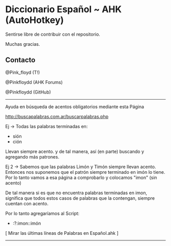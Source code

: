 Diccionario Español ~ AHK (AutoHotkey)
=============

Sentirse libre de contribuir con el repositorio.

Muchas gracias.

Contacto
-------
@Pink_floyd (T!)

@Pinkfloydd (AHK Forums)

@Pinkfloydd (GitHub)

--------------------------------------------------

Ayuda en búsqueda de acentos obligatorios mediante esta Página

http://buscapalabras.com.ar/buscarpalabras.php

Ej -> Todas las palabras terminadas en:
- sión
- ción

Llevan siempre acento. y de tal manera, así (en parte) buscando y agregando más patrones.

Ej 2 -> Sabemos que las palabras Limón y Timón siempre llevan acento. Entonces nos suponemos que el patrón siempre terminado en imón lo tiene. Por lo tanto vamos a esa página a comprobarlo y colocamos "imon" (sin acento)

De tal manera si es que no encuentra palabras terminadas en imon, significa que todos estos casos de palabras que la contengan, siempre cuentan con acento.

Por lo tanto agregaríamos al Script:

- :?:imon::imón

[ Mirar las últimas líneas de Palabras en Español.ahk ]

--------------------------------------------------

